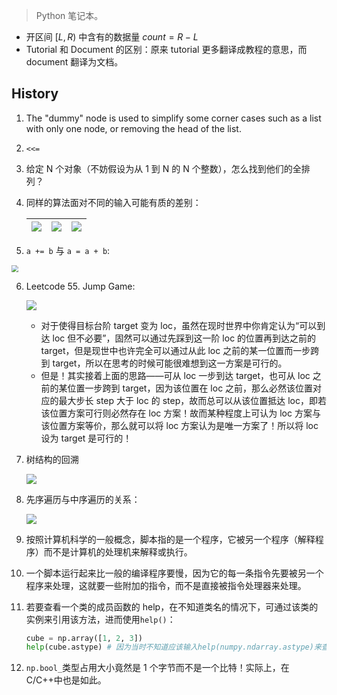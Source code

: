 > Python 笔记本。

-   开区间 $[L, R)$ 中含有的数据量 $count = R - L$
-   Tutorial 和 Document 的区别：原来 tutorial 更多翻译成教程的意思，而 document 翻译为文档。

## History

1. The "dummy" node is used to simplify some corner cases such as a list with only one node, or removing the head of the list.

2. `<<=`

3. 给定 N 个对象（不妨假设为从 1 到 N 的 N 个整数），怎么找到他们的全排列？

4. 同样的算法面对不同的输入可能有质的差别：

    | ![](../resources/images/notebooks/Python/QQ截图20190524090536.jpg) | ![](../resources/images/notebooks/Python/QQ截图20190524090601.jpg) | ![](../resources/images/notebooks/Python/QQ截图20190524090606.jpg) |
    | ------------------------------------------------------------------ | ------------------------------------------------------------------ | ------------------------------------------------------------------ |

5. `a += b` 与 `a = a + b`:

 <img src="../resources/images/notebooks/Python/574.png" style="zoom:67%;" />

6. Leetcode 55. Jump Game:

    ![](../resources/images/notebooks/Python/575.png)

    - 对于使得目标台阶 target 变为 loc，虽然在现时世界中你肯定认为“可以到达 loc 但不必要”，固然可以通过先踩到这一阶 loc 的位置再到达之前的 target，但是现世中也许完全可以通过从此 loc 之前的某一位置而一步跨到 target，所以在思考的时候可能很难想到这一方案是可行的。
    - 但是！其实接着上面的思路——可从 loc 一步到达 target，也可从 loc 之前的某位置一步跨到 target，因为该位置在 loc 之前，那么必然该位置对应的最大步长 step 大于 loc 的 step，故而总可以从该位置抵达 loc，即若该位置方案可行则必然存在 loc 方案！故而某种程度上可认为 loc 方案与该位置方案等价，那么就可以将 loc 方案认为是唯一方案了！所以将 loc 设为 target 是可行的！

7. 树结构的回溯

    ![](../resources/images/notebooks/Python/576.png)

8. 先序遍历与中序遍历的关系：

    ![](../resources/images/notebooks/Python/577.png)

9. 按照计算机科学的一般概念，脚本指的是一个程序，它被另一个程序（解释程序）而不是计算机的处理机来解释或执行。

10. 一个脚本运行起来比一般的编译程序要慢，因为它的每一条指令先要被另一个程序来处理，这就要一些附加的指令，而不是直接被指令处理器来处理。

11. 若要查看一个类的成员函数的 help，在不知道类名的情况下，可通过该类的实例来引用该方法，进而使用`help()`：

    ```python
    cube = np.array([1, 2, 3])
    help(cube.astype) # 因为当时不知道应该输入help(numpy.ndarray.astype)来查看帮助
    ```

12. `np.bool_`类型占用大小竟然是 1 个字节而不是一个比特！实际上，在 C/C++中也是如此。
